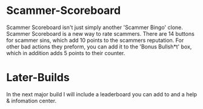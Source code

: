 # Scammer-Scoreboard
Scammer Scoreboard isn't just simply another 'Scammer Bingo' clone. Scammer Scoreboard is a new way to rate scammers. There are 14 buttons for scammer sins, which add 10 points to the scammers reputation. For other bad actions they preform, you can add it to the 'Bonus Bullsh*t' box, which in addition adds 5 points to their counter.

# Later-Builds
In the next major build I will include a leaderboard you can add to and a help & infomation center.
